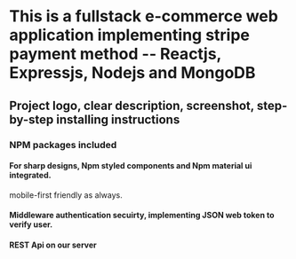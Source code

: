 # This is a fullstack e-commerce web application implementing stripe payment method -- Reactjs, Expressjs, Nodejs and MongoDB

## Project logo, clear description, screenshot, step-by-step installing instructions

### NPM packages included 

#### For sharp designs, Npm styled components and Npm material ui integrated.
mobile-first friendly as always. 

#### Middleware authentication secuirty, implementing JSON web token to verify user.

#### REST Api on our server


